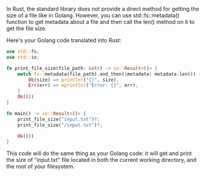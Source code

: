 In Rust, the standard library does not provide a direct method for getting the size of a file like in Golang. However, you can use std::fs::metadata() function to get metadata about a file and then call the len() method on it to get the file size.

Here's your Golang code translated into Rust:

```rust
use std::fs;
use std::io;

fn print_file_size(file_path: &str) -> io::Result<()> {
    match fs::metadata(file_path).and_then(|metadata| metadata.len()) {
        Ok(size) => println!("{}", size),
        Err(err) => eprintln!("Error: {}", err),
    }
    Ok(())
}

fn main() -> io::Result<()> {
    print_file_size("input.txt")?;
    print_file_size("/input.txt")?;

    Ok(())
}
```

This code will do the same thing as your Golang code: it will get and print the size of "input.txt" file located in both the current working directory, and the root of your filesystem.
